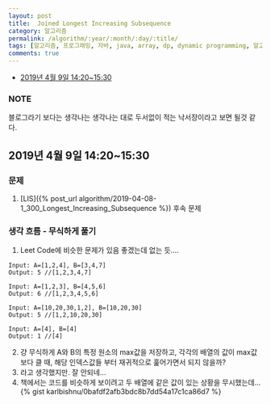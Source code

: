 ```yaml
---
layout: post
title:  Joined Longest Increasing Subsequence
category: 알고리즘
permalink: /algorithm/:year/:month/:day/:title/
tags: [알고리즘, 프로그래밍, 자바, java, array, dp, dynamic programming, 알고리즘 풀이 해결 전략, 구종만]
comments: true
---
```


* [2019년 4월 9일 14:20~15:30](#2019년-4월-9일-14201530)

### NOTE
블로그라기 보다는 생각나는 생각나는 대로 두서없이 적는 낙서장이라고 보면 될것 같다.

## 2019년 4월 9일 14:20~15:30
### 문제
1. [LIS]({% post_url algorithm/2019-04-08-1_300_Longest_Increasing_Subsequence %}) 후속 문제


### 생각 흐름 - 무식하게 풀기
1. Leet Code에 비슷한 문제가 있음 좋겠는데 없는 듯....

```
Input: A=[1,2,4], B=[3,4,7]
Output: 5 //[1,2,3,4,7]

Input: A=[1,2,3], B=[4,5,6]
Output: 6 //[1,2,3,4,5,6]

Input: A=[10,20,30,1,2], B=[10,20,30]
Output: 5 //[1,2,10,20,30]  

Input: A=[4], B=[4]
Output: 1 //[4]
```

2. 걍 무식하게 A와 B의 특정 원소의 max값을 저장하고, 각각의 배열의 값이 max값보다 클 때, 해당 인덱스값들 부터 재귀적으로 훑어가면서 되지 않을까?
3. 라고 생각했지만. 잘 안되네...
4. 책에서는 코드를 비슷하게 보이려고 두 배열에 같은 값이 있는 상황을 무시했는데...
{% gist karlbishnu/0bafdf2afb3bdc8b7dd54a17c1ca86d7 %}
